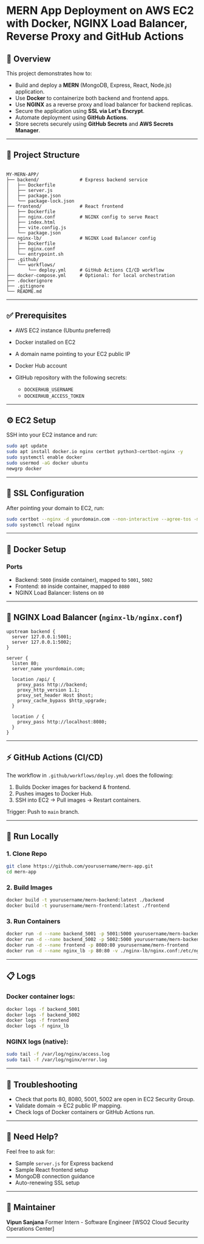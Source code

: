 # MERN App Deployment on AWS EC2 with Docker, NGINX Load Balancer, Reverse Proxy and GitHub Actions

## 🚀 Overview

This project demonstrates how to:

- Build and deploy a **MERN** (MongoDB, Express, React, Node.js) application.
- Use **Docker** to containerize both backend and frontend apps.
- Use **NGINX** as a reverse proxy and load balancer for backend replicas.
- Secure the application using **SSL via Let's Encrypt**.
- Automate deployment using **GitHub Actions**.
- Store secrets securely using **GitHub Secrets** and **AWS Secrets Manager**.

---

## 📁 Project Structure

```

MY-MERN-APP/
├── backend/               # Express backend service
│   ├── Dockerfile
│   ├── server.js
│   ├── package.json
│   └── package-lock.json
├── frontend/              # React frontend
│   ├── Dockerfile
│   ├── nginx.conf         # NGINX config to serve React
│   ├── index.html
│   ├── vite.config.js
│   └── package.json
├── nginx-lb/              # NGINX Load Balancer config
│   ├── Dockerfile
│   ├── nginx.conf
│   └── entrypoint.sh
├── .github/
│   └── workflows/
│       └── deploy.yml     # GitHub Actions CI/CD workflow
├── docker-compose.yml     # Optional: for local orchestration
├── .dockerignore
├── .gitignore
└── README.md

````

---

## ✅ Prerequisites

- AWS EC2 instance (Ubuntu preferred)
- Docker installed on EC2
- A domain name pointing to your EC2 public IP
- Docker Hub account
- GitHub repository with the following secrets:

  - `DOCKERHUB_USERNAME`
  - `DOCKERHUB_ACCESS_TOKEN`
---

## ⚙️ EC2 Setup

SSH into your EC2 instance and run:

```bash
sudo apt update
sudo apt install docker.io nginx certbot python3-certbot-nginx -y
sudo systemctl enable docker
sudo usermod -aG docker ubuntu
newgrp docker
````

---

## 🔐 SSL Configuration

After pointing your domain to EC2, run:

```bash
sudo certbot --nginx -d yourdomain.com --non-interactive --agree-tos -m your-email@example.com
sudo systemctl reload nginx
```

---

## 🐳 Docker Setup

### Ports

* Backend: `5000` (inside container), mapped to `5001`, `5002`
* Frontend: `80` inside container, mapped to `8080`
* NGINX Load Balancer: listens on `80`

---

## 🔁 NGINX Load Balancer (`nginx-lb/nginx.conf`)

```nginx
upstream backend {
  server 127.0.0.1:5001;
  server 127.0.0.1:5002;
}

server {
  listen 80;
  server_name yourdomain.com;

  location /api/ {
    proxy_pass http://backend;
    proxy_http_version 1.1;
    proxy_set_header Host $host;
    proxy_cache_bypass $http_upgrade;
  }

  location / {
    proxy_pass http://localhost:8080;
  }
}
```

---

## ⚡ GitHub Actions (CI/CD)

The workflow in `.github/workflows/deploy.yml` does the following:

1. Builds Docker images for backend & frontend.
2. Pushes images to Docker Hub.
3. SSH into EC2 → Pull images → Restart containers.

Trigger: Push to `main` branch.

---

## 🧪 Run Locally

### 1. Clone Repo

```bash
git clone https://github.com/yourusername/mern-app.git
cd mern-app
```

### 2. Build Images

```bash
docker build -t yourusername/mern-backend:latest ./backend
docker build -t yourusername/mern-frontend:latest ./frontend
```

### 3. Run Containers

```bash
docker run -d --name backend_5001 -p 5001:5000 yourusername/mern-backend
docker run -d --name backend_5002 -p 5002:5000 yourusername/mern-backend
docker run -d --name frontend -p 8080:80 yourusername/mern-frontend
docker run -d --name nginx_lb -p 80:80 -v ./nginx-lb/nginx.conf:/etc/nginx/nginx.conf nginx
```

---

## 📋 Logs

### Docker container logs:

```bash
docker logs -f backend_5001
docker logs -f backend_5002
docker logs -f frontend
docker logs -f nginx_lb
```

### NGINX logs (native):

```bash
sudo tail -f /var/log/nginx/access.log
sudo tail -f /var/log/nginx/error.log
```

---

## 🧩 Troubleshooting

* Check that ports 80, 8080, 5001, 5002 are open in EC2 Security Group.
* Validate domain → EC2 public IP mapping.
* Check logs of Docker containers or GitHub Actions run.

---

## 🧠 Need Help?

Feel free to ask for:

* Sample `server.js` for Express backend
* Sample React frontend setup
* MongoDB connection guidance
* Auto-renewing SSL setup

---

## 👤 Maintainer

**Vipun Sanjana**
Former Intern - Software Engineer
[WSO2 Cloud Security Operations Center]

---

